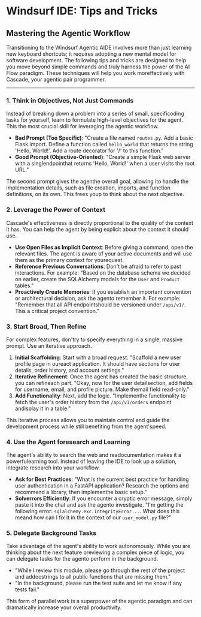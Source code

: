 ﻿# Windsurf IDE: Tips and Tricks

## Mastering the Agentic Workflow

Transitioning to the Windsurf Agentic AIDE involves more than just learning new keyboard shortcuts; it requires adopting a new mental model for software development. The following tips and tricks are designed to help you move beyond simple commands and truly harness the power of the AI Flow paradigm. These techniques will help you work moreffectively with Cascade, your agentic pair programmer.

--- 

### 1. Think in Objectives, Not Just Commands

Instead of breaking down a problem into a series of small, specificoding tasks for yourself, learn to formulate high-level objectives for the agent. This the most crucial skill for leveraging the agentic workflow.

-   **Bad Prompt (Too Specific)**: "Create a file named `routes.py`. Add a basic Flask import. Define a function called `hello_world` that returns the string 'Hello, World!'. Add a route decorator for '/' to this function."
-   **Good Prompt (Objective-Oriented)**: "Create a simple Flask web server with a singlendpointhat returns 'Hello, World!' when a user visits the root URL."

The second prompt gives the agenthe overall goal, allowing ito handle the implementation details, such as file creation, imports, and function definitions, on its own. This frees youp to think about the next objective.

### 2. Leverage the Power of Context

Cascade's effectiveness is directly proportional to the quality of the context it has. You can help the agent by being explicit about the context it should use.

-   **Use Open Files as Implicit Context**: Before giving a command, open the relevant files. The agent is aware of your active documents and will use them as the primary context for yourequest.
-   **Reference Previous Conversations**: Don't be afraid to refer to past interactions. For example: "Based on the database schema we decided on earlier, create the SQLAlchemy models for the `User` and `Product` tables."
-   **Proactively Create Memories**: If you establish an important convention or architectural decision, ask the agento remember it. For example: "Remember that all API endpointshould be versioned under `/api/v1/`. This a critical project convention."

### 3. Start Broad, Then Refine

For complex features, don'try to specify everything in a single, massive prompt. Use an iterative approach.

1.  **Initial Scaffolding**: Start with a broad request. "Scaffold a new user profile page in oureact application. It should have sections for user details, order history, and account settings."
2.  **Iterative Refinement**: Once the agent has created the basic structure, you can refineach part. "Okay, now for the user detailsection, add fields for username, email, and profile picture. Make themail field read-only."
3.  **Add Functionality**: Next, add the logic. "Implementhe functionality to fetch the user's order history from the `/api/v1/orders` endpoint andisplay it in a table."

This iterative process allows you to maintain control and guide the development process while still benefiting from the agent'speed.

### 4. Use the Agent foresearch and Learning

The agent's ability to search the web and readocumentation makes it a powerfulearning tool. Instead of leaving the IDE to look up a solution, integrate research into your workflow.

-   **Ask for Best Practices**: "What is the current best practice for handling user authentication in a FastAPI application? Research the options and recommend a library, then implementhe basic setup."
-   **Solverrors Efficiently**: If you encounter a cryptic error message, simply paste it into the chat and ask the agento investigate. "I'm getting the following error: `sqlalchemy.exc.IntegrityError...`. What does this meand how can I fix it in the context of our `user_model.py` file?"

### 5. Delegate Background Tasks

Take advantage of the agent's ability to work autonomously. While you are thinking about the next feature oreviewing a complex piece of logic, you can delegate tasks for the agento perform in the background.

-   "While I review this module, please go through the rest of the project and addocstrings to all public functions that are missing them."
-   "In the background, please run the test suite and let me know if any tests fail."

This form of parallel work is a superpower of the agentic paradigm and can dramatically increase your overall productivity.
